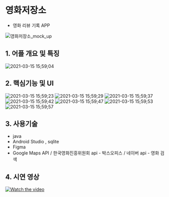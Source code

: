 # **영화저장소**
- 영화 리뷰 기록 APP
 
![영화저장소_mock_up](https://user-images.githubusercontent.com/68433884/111114730-fff14780-85a6-11eb-9e89-2a566eba0691.PNG)


## 1. 어플 개요 및 특징

![2021-03-15 15;59;04](https://user-images.githubusercontent.com/68433884/111115733-6165e600-85a8-11eb-922b-1ebd8c9aef8d.PNG)


## 2. 핵심기능 및 UI

![2021-03-15 15;59;23](https://user-images.githubusercontent.com/68433884/111115740-62971300-85a8-11eb-94c4-e59059d84ada.PNG)
![2021-03-15 15;59;29](https://user-images.githubusercontent.com/68433884/111115747-6460d680-85a8-11eb-8744-2a1402f88ed6.PNG)
![2021-03-15 15;59;37](https://user-images.githubusercontent.com/68433884/111115751-66c33080-85a8-11eb-8aec-51acf8943216.PNG)
![2021-03-15 15;59;42](https://user-images.githubusercontent.com/68433884/111115757-69258a80-85a8-11eb-9a14-abbf196db46a.PNG)
![2021-03-15 15;59;47](https://user-images.githubusercontent.com/68433884/111115766-6aef4e00-85a8-11eb-951a-07a1f36b369a.PNG)
![2021-03-15 15;59;53](https://user-images.githubusercontent.com/68433884/111115772-6d51a800-85a8-11eb-84f1-f381ef746793.PNG)
![2021-03-15 15;59;57](https://user-images.githubusercontent.com/68433884/111115774-6dea3e80-85a8-11eb-91aa-ad44b605d4e5.PNG)


## 3. 사용기술
- java
- Android Studio , sqlite
- Figma
- Google Maps API / 한국영화진흥위원회 api - 박스오피스  / 네이버 api - 영화 검색


## 4. 시연 영상

[![Watch the video](https://i.imgur.com/pN8BXeE.png)](https://www.youtube.com/watch?v=oc15wm8cIdU)
